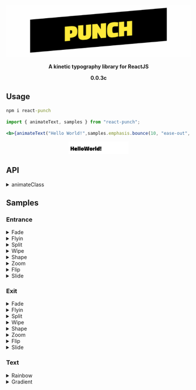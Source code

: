 <p  align="center">
<img alt="header" src="./src/logo.gif" />
</p>

<p  align="center">
<b>A kinetic typography library for ReactJS </b>
</p>

<p  align="center">
<b>0.0.3c</b>
</p>

## Usage

```cmd
npm i react-punch
```
```jsx
import { animateText, samples } from "react-punch";
```
```jsx
<b>{animateText("Hello World!",samples.emphasis.bounce(10, "ease-out", 1000, "infinite"),100)}</b>
```
<p  align="center">
<img alt="header" src="./src/helloworld.gif" />
</p>

## API

<details><summary>animateClass</summary>

Triggers the animation on mount
```jsx
 <div
        className={animateClass({
          frames:{
            from: { opacity: 0, transform: "scale(0,0)" },
            to: { opacity: 1, transform: "scale(1,1)" },
          },
          easing: "cubic-bezier(0.0, 0.06, 0.05, 0.95)"
        })}
      />
```
<img alt="header" src="./src/animateclass.gif" />
</p>
</details>

## Samples
### Entrance

<details><summary>Fade</summary>

```jsx
<b>{animateText("Hello World!",samples.entrance.fade())}</b>
```
<img alt="header" src="./src/textfade.gif" />
</p>
</details>

<details><summary>Flyin</summary>

```jsx
<b>{animateText("Hello World!",samples.entrance.flyin())}</b>
```
<img alt="header" src="./src/textflyin.gif" />
</p>
</details>

<details><summary>Split</summary>

```jsx
<b>{animateText("Hello World!",samples.entrance.split())}</b>
```
<img alt="header" src="./src/textsplit.gif" />
</p>
</details>

<details><summary>Wipe</summary>

```jsx
<b>{animateText("Hello World!",samples.entrance.wipe())}</b>
```
<img alt="header" src="./src/textwipe.gif" />
</p>
</details>

<details><summary>Shape</summary>

```jsx
<b>{animateText("Hello World!",samples.entrance.shape())}</b>
```
<img alt="header" src="./src/textshape.gif" />
</p>
</details>

<details><summary>Zoom</summary>

```jsx
<b>{animateText("Hello World!",samples.entrance.zoom())}</b>
```
<img alt="header" src="./src/textzoom.gif" />
</p>
</details>

<details><summary>Flip</summary>

```jsx
<b>{animateText("Hello World!",samples.entrance.flip())}</b>
```
<img alt="header" src="./src/textflip.gif" />
</p>
</details>

<details><summary>Slide</summary>

```jsx
<b>{animateText("Hello World!",samples.entrance.slide())}</b>
```
<img alt="header" src="./src/textslide.gif" />
</p>
</details>

### Exit

<details><summary>Fade</summary>

```jsx
<b>{animateText("Hello World!",samplesexit.fade())}</b>
```
<img alt="header" src="./src/textfadeexit.gif" />
</p>
</details>

<details><summary>Flyin</summary>

```jsx
<b>{animateText("Hello World!",samplesexit.flyin())}</b>
```
<img alt="header" src="./src/textflyinexit.gif" />
</p>
</details>

<details><summary>Split</summary>

```jsx
<b>{animateText("Hello World!",samplesexit.split())}</b>
```
<img alt="header" src="./src/textsplitexit.gif" />
</p>
</details>

<details><summary>Wipe</summary>

```jsx
<b>{animateText("Hello World!",samplesexit.wipe())}</b>
```
<img alt="header" src="./src/textwipeexit.gif" />
</p>
</details>

<details><summary>Shape</summary>

```jsx
<b>{animateText("Hello World!",samplesexit.shape())}</b>
```
<img alt="header" src="./src/textshapeexit.gif" />
</p>
</details>

<details><summary>Zoom</summary>

```jsx
<b>{animateText("Hello World!",samplesexit.zoom())}</b>
```
<img alt="header" src="./src/textzoomexit.gif" />
</p>
</details>

<details><summary>Flip</summary>

```jsx
<b>{animateText("Hello World!",samplesexit.flip())}</b>
```
<img alt="header" src="./src/textflipexit.gif" />
</p>
</details>

<details><summary>Slide</summary>

```jsx
<b>{animateText("Hello World!",samplesexit.slide())}</b>
```
<img alt="header" src="./src/textslideexit.gif" />
</p>
</details>

### Text

<details><summary>Rainbow</summary>

```jsx
<b>{animateText("Hello World!",samples.text.rainbow())}</b>
```
<img alt="header" src="./src/textrainbow.gif" />
</p>
</details>

<details><summary>Gradient</summary>

```jsx
<b>{animateText("Hello World!",samples.text.gradient())}</b>
```
<img alt="header" src="./src/textgradient.gif" />
</p>
</details>
